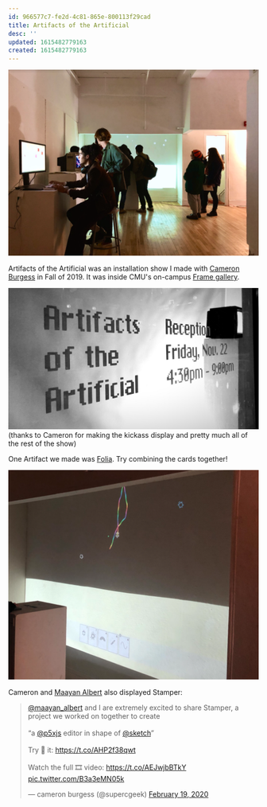 ```yaml
---
id: 966577c7-fe2d-4c81-865e-800113f29cad
title: Artifacts of the Artificial
desc: ''
updated: 1615482779163
created: 1615482779163
---
```


![](assets/images/2021-01-29-02-00-19.png)

Artifacts of the Artificial was an installation show I made with [Cameron Burgess](https://cameron-burgess.com/) in Fall of 2019. It was inside CMU's on-campus [Frame gallery](https://www.facebook.com/theframegallerycmu/).

![](assets/images/2021-01-29-01-56-36.png)
(thanks to Cameron for making the kickass display and pretty much all of the rest of the show)

One Artifact we made was [Folia](https://a9.io/folia). Try combining the cards together!

![](assets/images/2021-01-29-02-01-51.png)

Cameron and [Maayan Albert](http://www.maayanalbert.com/) also displayed Stamper:

<blockquote class="twitter-tweet"><p lang="en" dir="ltr"><a href="https://twitter.com/maayan_albert?ref_src=twsrc%5Etfw">@maayan_albert</a> and I are extremely excited to share Stamper, a project we worked on together to create<br><br>“a <a href="https://twitter.com/p5xjs?ref_src=twsrc%5Etfw">@p5xjs</a> editor in shape of <a href="https://twitter.com/sketch?ref_src=twsrc%5Etfw">@sketch</a>”<br><br>Try 🤚 it: <a href="https://t.co/AHP2f38qwt">https://t.co/AHP2f38qwt</a><br><br>Watch the full 🎞 video: <a href="https://t.co/AEJwjbBTkY">https://t.co/AEJwjbBTkY</a> <a href="https://t.co/B3a3eMN05k">pic.twitter.com/B3a3eMN05k</a></p>&mdash; cameron burgess (@supercgeek) <a href="https://twitter.com/supercgeek/status/1230163240815955968?ref_src=twsrc%5Etfw">February 19, 2020</a></blockquote> <script async src="https://platform.twitter.com/widgets.js" charset="utf-8"></script>
